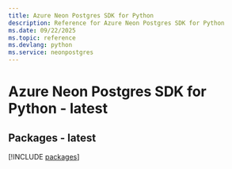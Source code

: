 ```yaml
---
title: Azure Neon Postgres SDK for Python
description: Reference for Azure Neon Postgres SDK for Python
ms.date: 09/22/2025
ms.topic: reference
ms.devlang: python
ms.service: neonpostgres
---
```

# Azure Neon Postgres SDK for Python - latest
## Packages - latest
[!INCLUDE [packages](neon-postgres-index.md)]
